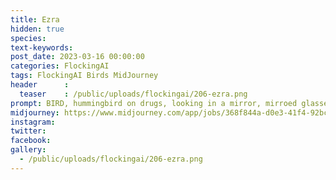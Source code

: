 ```yaml
---
title: Ezra
hidden: true
species: 
text-keywords: 
post_date: 2023-03-16 00:00:00
categories: FlockingAI
tags: FlockingAI Birds MidJourney 
header      :
  teaser    : /public/uploads/flockingai/206-ezra.png
prompt: BIRD, hummingbird on drugs, looking in a mirror, mirroed glasses, exaggerate, transmetropolitan, transhumanist, gonzo
midjourney: https://www.midjourney.com/app/jobs/368f844a-d0e3-41f4-92bc-b51495113721
instagram: 
twitter: 
facebook: 
gallery: 
  - /public/uploads/flockingai/206-ezra.png
---
```


